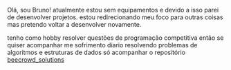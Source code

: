Olá, sou Bruno! atualmente estou sem equipamentos e devido a isso parei de desenvolver projetos.
estou redirecionando meu foco para outras coisas mas pretendo voltar a desenvolver novamente.

tenho como hobby resolver questões de programação competitiva então se quiser acompanhar me sofrimento 
diario resolvendo problemas de algoritmos e estruturas de dados só acompanhar o repositório 
[beecrowd_solutions](https://github.com/Bruno-rasq/Beecrowd-solutions)
